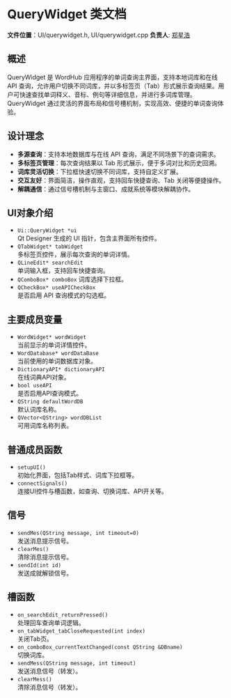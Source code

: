 # QueryWidget 类文档

**文件位置**：UI/querywidget.h, UI/querywidget.cpp
**负责人**: [郑星浩](https://github.com/Staaaaaaaaar)

## 概述
QueryWidget 是 WordHub 应用程序的单词查询主界面，支持本地词库和在线 API 查询，允许用户切换不同词库，并以多标签页（Tab）形式展示查询结果。用户可快速查找单词释义、音标、例句等详细信息，并进行多词库管理。QueryWidget 通过灵活的界面布局和信号槽机制，实现高效、便捷的单词查询体验。

## 设计理念
- **多源查询**：支持本地数据库与在线 API 查询，满足不同场景下的查词需求。
- **多标签页管理**：每次查询结果以 Tab 形式展示，便于多词对比和历史回溯。
- **词库灵活切换**：下拉框快速切换不同词库，支持自定义扩展。
- **交互友好**：界面简洁，操作直观，支持回车快捷查询、Tab 关闭等便捷操作。
- **解耦通信**：通过信号槽机制与主窗口、成就系统等模块解耦协作。

## UI对象介绍
- `Ui::QueryWidget *ui`  
  Qt Designer 生成的 UI 指针，包含主界面所有控件。
- `QTabWidget* tabWidget`  
  多标签页控件，展示每次查询的单词详情。
- `QLineEdit* searchEdit`  
  单词输入框，支持回车快捷查询。
- `QComboBox* comboBox`
  词库选择下拉框。
- `QCheckBox* useAPICheckBox`  
  是否启用 API 查询模式的勾选框。

## 主要成员变量
- `WordWidget* wordWidget`  
  当前显示的单词详情控件。
- `WordDatabase* wordDataBase`  
  当前使用的单词数据库对象。
- `DictionaryAPI* dictionaryAPI`  
  在线词典API对象。
- `bool useAPI`  
  是否启用API查询模式。
- `QString defaultWordDB`  
  默认词库名称。
- `QVector<QString> wordDBList`  
  可用词库名称列表。

## 普通成员函数
- `setupUI()`  
  初始化界面，包括Tab样式、词库下拉框等。
- `connectSignals()`  
  连接UI控件与槽函数，如查询、切换词库、API开关等。

## 信号
- `sendMes(QString message, int timeout=0)`  
  发送消息提示信号。
- `clearMes()`  
  清除消息提示信号。
- `sendId(int id)`  
  发送成就解锁信号。

## 槽函数
- `on_searchEdit_returnPressed()`  
  处理回车查询单词逻辑。
- `on_tabWidget_tabCloseRequested(int index)`  
  关闭Tab页。
- `on_comboBox_currentTextChanged(const QString &DBname)`  
  切换词库。
- `sendMess(QString message, int timeout)`  
  发送消息信号（转发）。
- `clearMess()`  
  清除消息信号（转发）。
